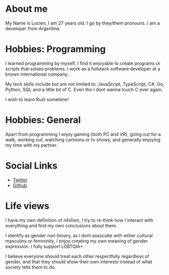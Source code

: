 <!-- {"title": "About me"} -->

# About me

My Name is Lucien, I am 27 years old. I go by they/them pronouns.
I am a developer from Argentina.

# Hobbies: Programming

I learned programming by myself, I find it enjoyable to create programs or scripts that solves problems.
I work as a fullstack software developer at a known international company.

My tech skills include but are not limited to: JavaScript, TypeScript, C#, Go, Python, SQL and a little bit of C.
Even tho I dont wanna touch C ever again.

I wish to learn Rust sometime!

# Hobbies: General

Apart from programming I enjoy gaming (both PC and VR), going out for a walk, working
out, watching cartoons or tv shows, and generally enjoying my time with my partner.

# Social Links

-   [Twitter](https://twitter.com/luc_rnz)
-   [Github](https://github.com/lucrnz)

# Life views

I have my own definition of nihilism, I try to re-think how I interact with everything
and find my own conclusions about them.

I identify as gender non-binary, as I dont associate with either cultural masculiny or
femininity, I enjoy creating my own meaning of gender expression. I fully support LGBTQIA+.

I believe everyone should treat each other respectfully regardless of gender, and that they should show their own interests instead of what society tells them to do.
